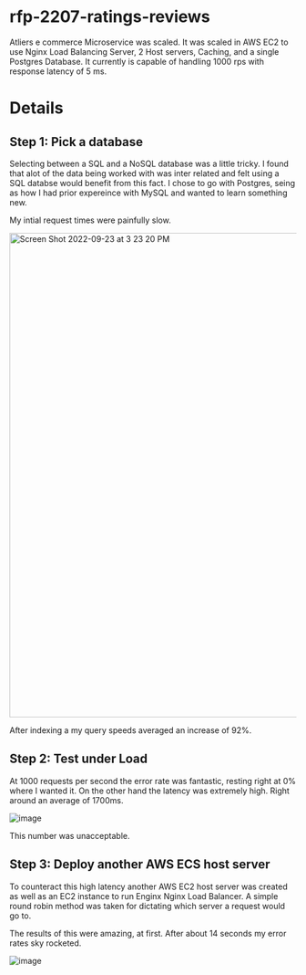 # rfp-2207-ratings-reviews
Atliers e commerce Microservice was scaled. It was scaled in AWS EC2 to use Nginx Load Balancing Server, 2 Host servers, Caching, and a single Postgres Database.  It currently is capable of handling 1000 rps with response latency of 5 ms.

# Details
## Step 1:  Pick a database

Selecting between a SQL and a NoSQL database was a little tricky. I found that alot of the data being worked with was inter related and felt using a SQL databse would benefit from this fact. I chose to go with Postgres, seing as how I had prior expereince with MySQL and wanted to learn something new.

My intial request times were painfully slow. 

<img width="849" alt="Screen Shot 2022-09-23 at 3 23 20 PM" src="https://user-images.githubusercontent.com/104694911/192064503-f097b542-523e-4d71-9b58-009edaa46d20.png">

After indexing a my query speeds averaged an increase of 92%.

## Step 2: Test under Load

At 1000 requests per second the error rate was fantastic, resting right at 0% where I wanted it.  On the other hand the latency was extremely high. Right around an average of 1700ms.

![image](https://user-images.githubusercontent.com/104694911/192065219-4a77ade1-763c-472b-94c4-a73a5104d74f.png)

This number was unacceptable.

## Step 3: Deploy another AWS ECS host server

To counteract this high latency another AWS EC2 host server was created as well as an EC2 instance to run Enginx Nginx Load Balancer. A simple round robin method was taken for dictating which server a request would go to.

The results of this were amazing, at first.  After about 14 seconds my error rates sky rocketed.

![image](https://user-images.githubusercontent.com/104694911/192065715-381fc7e5-96bc-4f26-8fe6-d80816f906cd.png)

